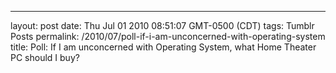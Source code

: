 ---
layout: post
date: Thu Jul 01 2010 08:51:07 GMT-0500 (CDT)
tags: Tumblr Posts
permalink: /2010/07/poll-if-i-am-unconcerned-with-operating-system
title: Poll: If I am unconcerned with Operating System, what Home Theater PC should I buy?
